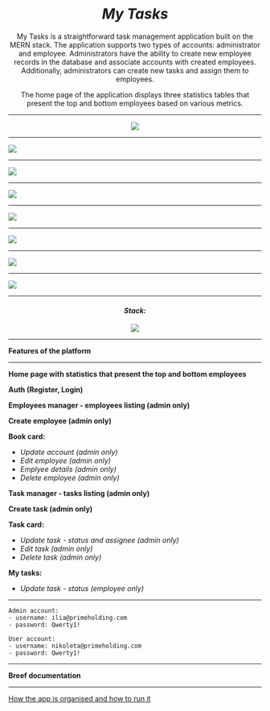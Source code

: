 <h1 align="center"><i>My Tasks</i></h1>

<p align="center">My Tasks is a straightforward task management application built on the MERN stack. The application
  supports two types of accounts: administrator and employee. Administrators have the ability to create new employee
  records in the database and associate accounts with created employees. Additionally, administrators can create new
  tasks and assign them to employees.
</p>
<p align="center">The home page of the application displays three statistics tables that present the top and bottom
  employees based on various metrics.</p>

<hr />

<p align="center">
  <img src="./images/home.jpg" />
  <hr />
  <img src="./images/login.jpg" />
  <hr />
  <img src="./images/employees-manager.jpg" />
  <hr />
  <img src="./images/add-employee.jpg" />
  <hr />
  <img src="./images/create-account.jpg" />
  <hr />
  <img src="./images/aks-manager.jpg" />
  <hr />
  <img src="./images/add-task.jpg" />
  <hr />
  <img src="./images/my-tasks.jpg" />
  <hr />
<p>

<h4 align="center"><i>Stack: </i></h3>

  <div align="center">
    <img src="./images/stack.jpg" />
  </div>

  <hr />

**Features of the platform**

  <hr />

<b>Home page with statistics that present the top and bottom employees</b>

<b>Auth (Register, Login)</b>

<b>Employees manager - employees listing (admin only)</b>

<b>Create employee (admin only)</b>

<b>Book card:</b>

- <i>Update account (admin only)</i>
- <i>Edit employee (admin only)</i>
- <i>Emplyee details (admin only)</i>
- <i>Delete employee (admin only)</i>

<b>Task manager - tasks listing (admin only)</b>

<b>Create task (admin only)</b>

<b>Task card:</b>

- <i>Update task - status and assignee (admin only)</i>
- <i>Edit task (admin only)</i>
- <i>Delete task (admin only)</i>

<b>My tasks:</b>

- <i>Update task - status (employee only)</i>

<hr />

    Admin account:
    - username: ilia@primeholding.com
    - password: Qwerty1!

    User account:
    - username: nikoleta@primeholding.com
    - password: Qwerty1!

<hr />

**Breef documentation**

<hr />

<div>
  <a href="./breef documentation/My-Tasks-Ilia-Vatafov.pdf">How the app is organised and how to run it</a>
</div>
